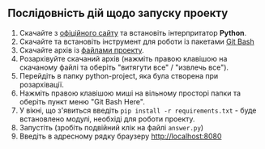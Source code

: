 ## Послідовність дій щодо запуску проекту
1. Скачайте з [офіційного сайту](https://www.python.org/downloads/) та встановіть інтерпритатор **Python**.
2. Скачайте та встановіть інструмент для роботи із пакетами [Git Bash](https://git-scm.com/downloads)  
3. Скачайте архів із [файлами проекту](https://github.com/mikh-maksi/python-project).
4. Розархівуйте скачаний архів (нажміть правою клавішою на скачаному файлі та оберіть "витягути все" / "извлечь все").
5. Перейдіть в папку python-project, яка була створена при розархівації.
6. Нажміть правою клавішою миші на вільному просторі папки та оберіть пункт меню "Git Bash Here".
7. У вікні, що з'явиться введіть  `pip install -r requirements.txt` - буде встановлено модулі, необхіді для роботи проекту.
8. Запустіть (зробіть подвійний клік на файлі `answer.py`)
9. Введіть в адресному рядку браузеру [http://localhost:8080](http://localhost:8080)
